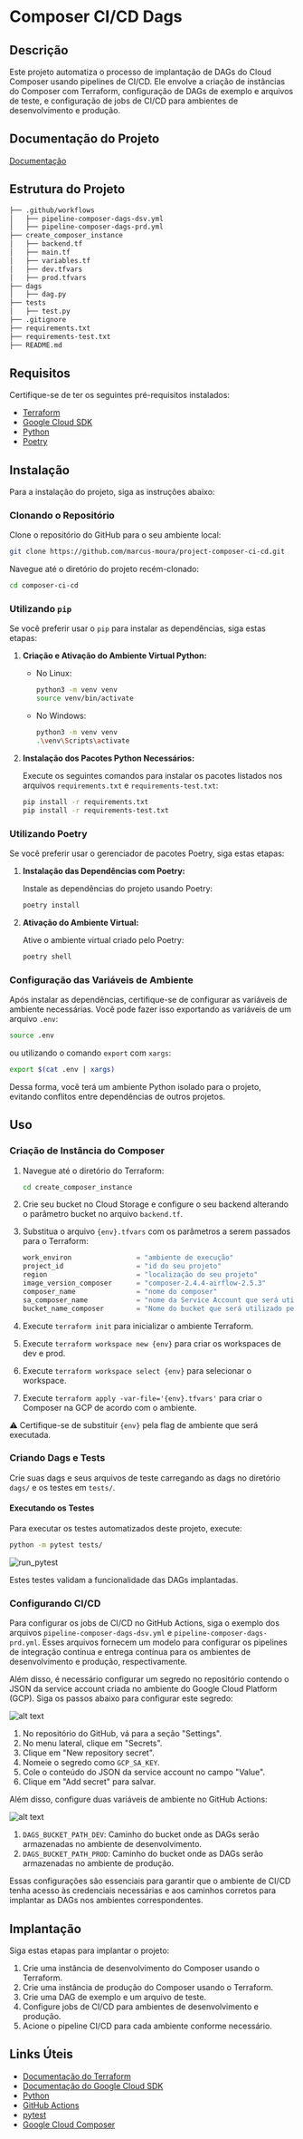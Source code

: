# Composer CI/CD Dags
## Descrição
Este projeto automatiza o processo de implantação de DAGs do Cloud Composer usando pipelines de CI/CD. Ele envolve a criação de instâncias do Composer com Terraform, configuração de DAGs de exemplo e arquivos de teste, e configuração de jobs de CI/CD para ambientes de desenvolvimento e produção.

## Documentação do Projeto
[Documentação](https://marcus-moura.github.io/project-composer-ci-cd/)

## Estrutura do Projeto

```bash
├── .github/workflows
│   ├── pipeline-composer-dags-dsv.yml
│   ├── pipeline-composer-dags-prd.yml
├── create_composer_instance
│   ├── backend.tf
│   ├── main.tf
│   ├── variables.tf
│   ├── dev.tfvars
│   ├── prod.tfvars
├── dags
│   ├── dag.py
├── tests
│   ├── test.py
├── .gitignore
├── requirements.txt
├── requirements-test.txt
├── README.md
``````

## Requisitos

Certifique-se de ter os seguintes pré-requisitos instalados:

- [Terraform](https://www.terraform.io/)
- [Google Cloud SDK](https://cloud.google.com/sdk)
- [Python](https://www.python.org/)
- [Poetry](https://python-poetry.org/docs/)

## Instalação

Para a instalação do projeto, siga as instruções abaixo:

### Clonando o Repositório

Clone o repositório do GitHub para o seu ambiente local:

```bash
git clone https://github.com/marcus-moura/project-composer-ci-cd.git
```

Navegue até o diretório do projeto recém-clonado:

```bash
cd composer-ci-cd
```

### Utilizando `pip`

Se você preferir usar o `pip` para instalar as dependências, siga estas etapas:

1. **Criação e Ativação do Ambiente Virtual Python:**

    - No Linux:
        ```bash
        python3 -m venv venv
        source venv/bin/activate
        ```

    - No Windows:
        ```bash
        python3 -m venv venv
        .\venv\Scripts\activate
        ```

2. **Instalação dos Pacotes Python Necessários:**

    Execute os seguintes comandos para instalar os pacotes listados nos arquivos `requirements.txt` e `requirements-test.txt`:

    ```bash
    pip install -r requirements.txt
    pip install -r requirements-test.txt
    ```

### Utilizando Poetry

Se você preferir usar o gerenciador de pacotes Poetry, siga estas etapas:

1. **Instalação das Dependências com Poetry:**

    Instale as dependências do projeto usando Poetry:

    ```bash
    poetry install
    ```

2. **Ativação do Ambiente Virtual:**

    Ative o ambiente virtual criado pelo Poetry:

    ```bash
    poetry shell
    ```

### Configuração das Variáveis de Ambiente

Após instalar as dependências, certifique-se de configurar as variáveis de ambiente necessárias. Você pode fazer isso exportando as variáveis de um arquivo `.env`:

```bash
source .env
```

ou utilizando o comando `export` com `xargs`:

```bash
export $(cat .env | xargs)
```

Dessa forma, você terá um ambiente Python isolado para o projeto, evitando conflitos entre dependências de outros projetos.

## Uso

### Criação de Instância do Composer

1. Navegue até o diretório do Terraform:

    ```bash
    cd create_composer_instance
    ```
2. Crie seu bucket no Cloud Storage e configure o seu backend alterando o parâmetro bucket no arquivo `backend.tf`.

3. Substitua o arquivo `{env}.tfvars` com os parâmetros a serem passados para o Terraform:

    ```tf
    work_environ                = "ambiente de execução"
    project_id                  = "id do seu projeto"
    region                      = "localização do seu projeto"
    image_version_composer      = "composer-2.4.4-airflow-2.5.3"
    composer_name               = "nome do composer"
    sa_composer_name            = "nome da Service Account que será utilizada pelo Composer"
    bucket_name_composer        = "Nome do bucket que será utilizado pelo Composer."
    ```

4. Execute `terraform init` para inicializar o ambiente Terraform.
5. Execute `terraform workspace new {env}` para criar os workspaces de dev e prod.
6. Execute `terraform workspace select {env}` para selecionar o workspace.
7. Execute `terraform apply -var-file='{env}.tfvars'` para criar o Composer na GCP de acordo com o ambiente.

⚠️ Certifique-se de substituir `{env}` pela flag de ambiente que será executada.

### Criando Dags e Tests
Crie suas dags e seus arquivos de teste carregando as dags no diretório `dags/` e os testes em `tests/`.

#### Executando os Testes

Para executar os testes automatizados deste projeto, execute:

```bash
python -m pytest tests/
```

![run_pytest](images/run_pytest.png)

Estes testes validam a funcionalidade das DAGs implantadas.

### Configurando CI/CD

Para configurar os jobs de CI/CD no GitHub Actions, siga o exemplo dos arquivos `pipeline-composer-dags-dsv.yml` e `pipeline-composer-dags-prd.yml`. Esses arquivos fornecem um modelo para configurar os pipelines de integração contínua e entrega contínua para os ambientes de desenvolvimento e produção, respectivamente.

Além disso, é necessário configurar um segredo no repositório contendo o JSON da service account criada no ambiente do Google Cloud Platform (GCP). Siga os passos abaixo para configurar este segredo:

![alt text](images/config_secret.png)

1. No repositório do GitHub, vá para a seção "Settings".
2. No menu lateral, clique em "Secrets".
3. Clique em "New repository secret".
4. Nomeie o segredo como `GCP_SA_KEY`.
5. Cole o conteúdo do JSON da service account no campo "Value".
6. Clique em "Add secret" para salvar.

Além disso, configure duas variáveis de ambiente no GitHub Actions:

![alt text](images/config_variaveis.png)

1. `DAGS_BUCKET_PATH_DEV`: Caminho do bucket onde as DAGs serão armazenadas no ambiente de desenvolvimento.
2. `DAGS_BUCKET_PATH_PROD`: Caminho do bucket onde as DAGs serão armazenadas no ambiente de produção.

Essas configurações são essenciais para garantir que o ambiente de CI/CD tenha acesso às credenciais necessárias e aos caminhos corretos para implantar as DAGs nos ambientes correspondentes.

## Implantação

Siga estas etapas para implantar o projeto:

1. Crie uma instância de desenvolvimento do Composer usando o Terraform.
2. Crie uma instância de produção do Composer usando o Terraform.
3. Crie uma DAG de exemplo e um arquivo de teste.
4. Configure jobs de CI/CD para ambientes de desenvolvimento e produção.
5. Acione o pipeline CI/CD para cada ambiente conforme necessário.

## Links Úteis

- [Documentação do Terraform](https://learn.hashicorp.com/tutorials/terraform/install-cli)
- [Documentação do Google Cloud SDK](https://cloud.google.com/sdk)
- [Python](https://www.python.org/)
- [GitHub Actions](https://docs.github.com/pt/actions)
- [pytest](https://docs.pytest.org/en/7.0.x/)
- [Google Cloud Composer](https://cloud.google.com/composer)
